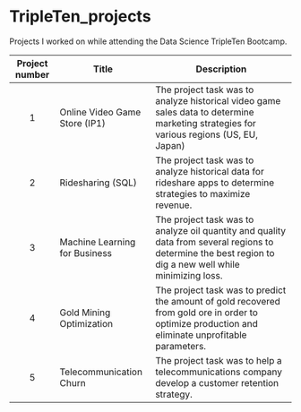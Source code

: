# TripleTen_projects
Projects I worked on while attending the Data Science TripleTen Bootcamp.


| Project number | Title | Description |
| :-----------: | ----------- |----------- |
| 1 | Online Video Game Store (IP1)| The project task was to analyze historical video game sales data to determine marketing strategies for various regions (US, EU, Japan) |
| 2 | Ridesharing (SQL)| The project task was to analyze historical data for rideshare apps to determine strategies to maximize revenue. |
| 3 | Machine Learning for Business | The project task was to analyze oil quantity and quality data from several regions to determine the best region to dig a new well while minimizing loss. |
| 4 | Gold Mining Optimization | The project task was to predict the amount of gold recovered from gold ore in order to optimize production and eliminate unprofitable parameters. |
| 5 | Telecommunication Churn | The project task was to help a telecommunications company develop a customer retention strategy. |
